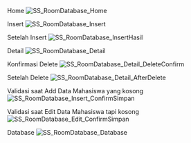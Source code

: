 Home
![SS_RoomDatabase_Home](https://github.com/user-attachments/assets/083c42ac-b0cf-4825-8587-110c9258ffd7)

Insert
![SS_RoomDatabase_Insert](https://github.com/user-attachments/assets/ef8b8b45-c9ba-42c6-bd27-f2f0b4e4d06c)

Setelah Insert
![SS_RoomDatabase_InsertHasil](https://github.com/user-attachments/assets/b90721e2-3a7c-43a9-8684-a0741a781dc2)

Detail
![SS_RoomDatabase_Detail](https://github.com/user-attachments/assets/62cb609e-8389-490e-9302-14b9af2f7650)

Konfirmasi Delete
![SS_RoomDatabase_Detail_DeleteConfirm](https://github.com/user-attachments/assets/a43ee5f8-20b2-4e91-b7b0-76fa9b1503be)

Setelah Delete
![SS_RoomDatabase_Detail_AfterDelete](https://github.com/user-attachments/assets/84393014-bf17-411e-9fbc-ac9cfbb9aeb1)

Validasi saat Add Data Mahasiswa yang kosong
![SS_RoomDatabase_Insert_ConfirmSimpan](https://github.com/user-attachments/assets/64ddbcb4-8d31-4cae-b3f1-d6b68d17fd2b)

Validasi saat Edit Data Mahasiswa tapi kosong
![SS_RoomDatabase_Edit_ConfirmSimpan](https://github.com/user-attachments/assets/6eeaee21-64d7-4ec2-a2de-4342d1cef292)

Database
![SS_RoomDatabase_Database](https://github.com/user-attachments/assets/cc352376-3e49-40da-a31c-5d89d8ff0e68)
